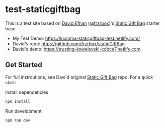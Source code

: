 # test-staticgiftbag

This is a test site based on [David Efhan](https://freezerbox.dev/) ([@frzrbox](https://github.com/frzrbox))'s [Static Gift Bag](https://github.com/frzrbox/staticGiftBag) starter base.

- My Test Demo: https://kccnma-staticgiftbag-test.netlify.com/
- David's repo: https://github.com/frzrbox/staticGiftBag
- David's demo: https://trusting-kowalevski-cdbce7.netlify.com

## Get Started

For full instrcutions, see Davi'd original [Static Gift Bag](https://github.com/frzrbox/staticGiftBag) repo. For a quick start:

Install dependencies

```js
npm install
```

Run development

```js
npm run dev
```
